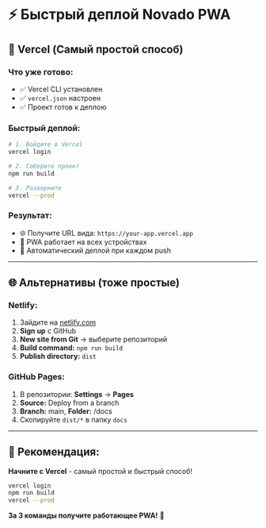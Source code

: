 # ⚡ Быстрый деплой Novado PWA

## 🚀 **Vercel (Самый простой способ)**

### **Что уже готово:**
- ✅ Vercel CLI установлен
- ✅ `vercel.json` настроен
- ✅ Проект готов к деплою

### **Быстрый деплой:**
```bash
# 1. Войдите в Vercel
vercel login

# 2. Соберите проект
npm run build

# 3. Разверните
vercel --prod
```

### **Результат:**
- 🌐 Получите URL вида: `https://your-app.vercel.app`
- 📱 PWA работает на всех устройствах
- 🚀 Автоматический деплой при каждом push

---

## 🌐 **Альтернативы (тоже простые)**

### **Netlify:**
1. Зайдите на [netlify.com](https://netlify.com)
2. **Sign up** с GitHub
3. **New site from Git** → выберите репозиторий
4. **Build command:** `npm run build`
5. **Publish directory:** `dist`

### **GitHub Pages:**
1. В репозитории: **Settings** → **Pages**
2. **Source:** Deploy from a branch
3. **Branch:** main, **Folder:** /docs
4. Скопируйте `dist/*` в папку `docs`

---

## 🎯 **Рекомендация:**

**Начните с Vercel** - самый простой и быстрый способ!

```bash
vercel login
npm run build
vercel --prod
```

**За 3 команды получите работающее PWA!** 🎉